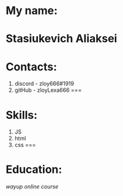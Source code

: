 # My name:
Stasiukevich Aliaksei
===
# Contacts:
1. discord - zloy666#1919
2. gitHub - zloyLexa666
===
# Skills:
1. JS 
2. html
3. css
===
# Education:
_wayup online course_
